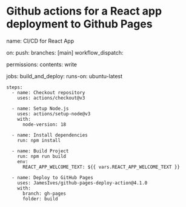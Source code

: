 # Github actions for a React app deployment to Github Pages

name: CI/CD for React App

on:
  push:
    branches: [main]
  workflow_dispatch:

permissions:
  contents: write

jobs:
  build_and_deploy:
    runs-on: ubuntu-latest

    steps:
      - name: Checkout repository
        uses: actions/checkout@v3

      - name: Setup Node.js
        uses: actions/setup-node@v3
        with:
          node-version: 18

      - name: Install dependencies
        run: npm install

      - name: Build Project
        run: npm run build
        env:
          REACT_APP_WELCOME_TEXT: ${{ vars.REACT_APP_WELCOME_TEXT }}

      - name: Deploy to GitHub Pages
        uses: JamesIves/github-pages-deploy-action@4.1.0
        with:
          branch: gh-pages
          folder: build